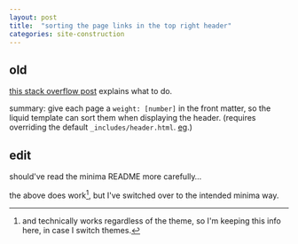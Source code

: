 ```yaml
---
layout: post
title:  "sorting the page links in the top right header"
categories: site-construction
---
```

## old

[this stack overflow post](https://stackoverflow.com/a/25513956)
explains what to do.

summary: give each page a `weight: [number]` in the front matter,
so the liquid template can sort them when displaying the header.
(requires overriding the default `_includes/header.html`.
[eg](https://github.com/hejohns/hejohns.github.io/blob/2920839b2cf4c1658c0e7dd45a1b67e1de78deb1/_includes/header.html#L4).)

## edit

should've read the minima README more carefully…

the above does work[^1], but I've switched over to the intended minima way.

[^1]: and technically works regardless of the theme, so I'm keeping this info here, in case I switch themes.
